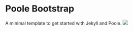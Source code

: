 Poole Bootstrap
=================

A minimal template to get started with Jekyll and Poole.
![](//Screen%20Shot%202013-08-23%20at%2011.15.23%20PM.png)